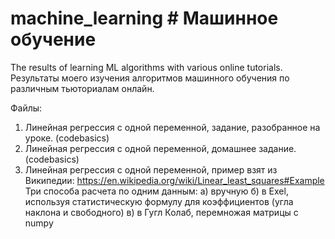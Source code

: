 # machine_learning # Машинное обучение
The results of learning ML algorithms with various online tutorials.
Результаты моего изучения алгоритмов машинного обучения по различным тьюториалам онлайн.

Файлы: 
1. Линейная регрессия с одной переменной, задание, разобранное на уроке. (codebasics)
2. Линейная регрессия с одной переменной, домашнее задание. (codebasics)
3. Линейная регрессия с одной переменной, пример взят из Википедии:
   https://en.wikipedia.org/wiki/Linear_least_squares#Example
   Три способа расчета по одним данным:
   а) вручную
   б) в Exel, используя статистическую формулу для коэффициентов (угла наклона и свободного)
   в) в Гугл Колаб, перемножая матрицы с numpy
